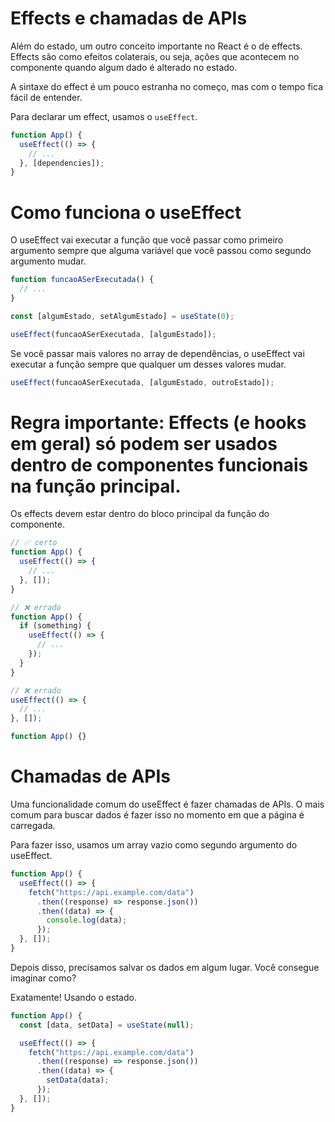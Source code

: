# Effects e chamadas de APIs

Além do estado, um outro conceito importante no React é o de effects. Effects são como efeitos colaterais, ou seja, ações que acontecem no componente quando algum dado é alterado no estado.

A sintaxe do effect é um pouco estranha no começo, mas com o tempo fica fácil de entender.

Para declarar um effect, usamos o `useEffect`.

```javascript
function App() {
  useEffect(() => {
    // ...
  }, [dependencies]);
}
```

# Como funciona o useEffect

O useEffect vai executar a função que você passar como primeiro argumento sempre que alguma variável que você passou como segundo argumento mudar.

```javascript
function funcaoASerExecutada() {
  // ...
}

const [algumEstado, setAlgumEstado] = useState(0);

useEffect(funcaoASerExecutada, [algumEstado]);
```

Se você passar mais valores no array de dependências, o useEffect vai executar a função sempre que qualquer um desses valores mudar.

```javascript
useEffect(funcaoASerExecutada, [algumEstado, outroEstado]);
```

# Regra importante: Effects (e hooks em geral) só podem ser usados dentro de componentes funcionais na função principal.

Os effects devem estar dentro do bloco principal da função do componente.

```javascript
// ✅ certo
function App() {
  useEffect(() => {
    // ...
  }, []);
}

// ❌ errado
function App() {
  if (something) {
    useEffect(() => {
      // ...
    });
  }
}

// ❌ errado
useEffect(() => {
  // ...
}, []);

function App() {}
```

# Chamadas de APIs

Uma funcionalidade comum do useEffect é fazer chamadas de APIs. O mais comum para buscar dados é fazer isso no momento em que a página é carregada.

Para fazer isso, usamos um array vazio como segundo argumento do useEffect.

```javascript
function App() {
  useEffect(() => {
    fetch("https://api.example.com/data")
      .then((response) => response.json())
      .then((data) => {
        console.log(data);
      });
  }, []);
}
```

Depois disso, precisamos salvar os dados em algum lugar. Você consegue imaginar como?

Exatamente! Usando o estado.

```javascript
function App() {
  const [data, setData] = useState(null);

  useEffect(() => {
    fetch("https://api.example.com/data")
      .then((response) => response.json())
      .then((data) => {
        setData(data);
      });
  }, []);
}
```
